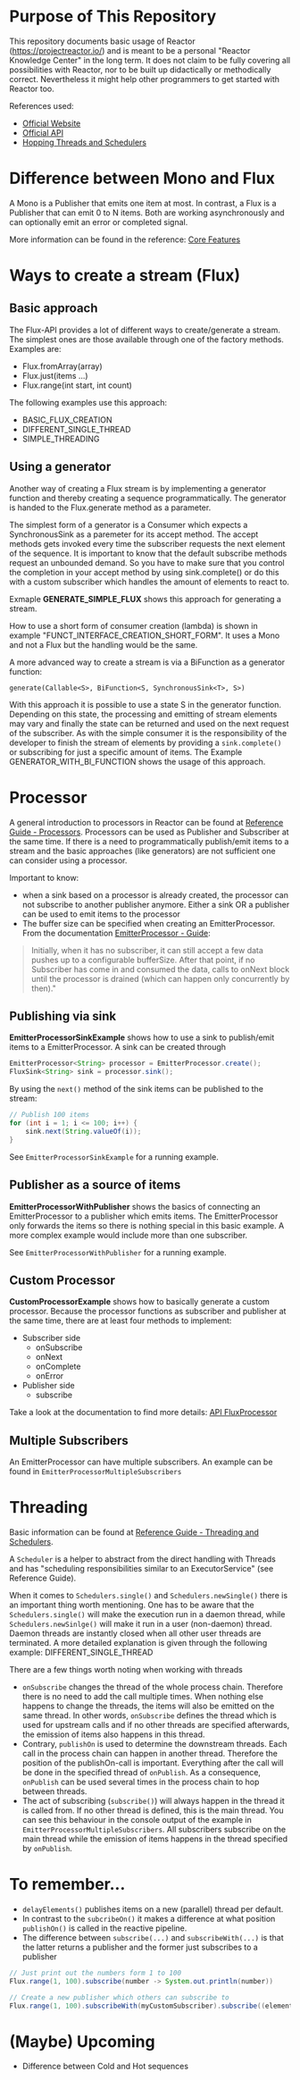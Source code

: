 # Purpose of This Repository
This repository documents basic usage of Reactor (https://projectreactor.io/) and is meant to be a personal "Reactor Knowledge Center" in the long term. It does not claim to be fully covering all possibilities with Reactor, nor to be built up didactically or methodically correct. Nevertheless it might help other programmers to get started with Reactor too. 

References used:
* [Official Website](https://projectreactor.io/)
* [Official API](https://projectreactor.io/docs/core/release/api)
* [Hopping Threads and Schedulers](https://spring.io/blog/2019/12/13/flight-of-the-flux-3-hopping-threads-and-schedulers)

# Difference between Mono and Flux

A Mono is a Publisher that emits one item at most. In contrast, a Flux is a Publisher that can emit 0 to N items. Both are working asynchronously and can optionally emit an error or completed signal.

More information can be found in the reference: 
[Core Features](https://projectreactor.io/docs/core/release/reference/#core-features)

# Ways to create a stream (Flux)

## Basic approach

The Flux-API provides a lot of different ways to create/generate a stream. The simplest ones are those available through one of the factory methods. Examples are:
* Flux.fromArray(array)
* Flux.just(items ...)
* Flux.range(int start, int count)

The following examples use this approach:
* BASIC_FLUX_CREATION
* DIFFERENT_SINGLE_THREAD
* SIMPLE_THREADING

## Using a generator

Another way of creating a Flux stream is by implementing a generator function and thereby creating a sequence programmatically. The generator is handed to the Flux.generate method as a parameter.

The simplest form of a generator is a Consumer which expects a SynchronousSink<T> as a paremeter for its accept method. The accept methods gets invoked every time the subscriber requests the next element of the sequence. It is important to know that the default subscribe methods request an unbounded demand. So you have to make sure that you control the completion in your accept method by using sink.complete() or do this with a custom subscriber which handles the amount of elements to react to.

Exmaple **GENERATE_SIMPLE_FLUX** shows this approach for generating a stream.

How to use a short form of consumer creation (lambda) is shown in example "FUNCT_INTERFACE_CREATION_SHORT_FORM". It uses a Mono and not a Flux but the handling would be the same.

A more advanced way to create a stream is via a BiFunction as a generator function:

`generate(Callable<S>, BiFunction<S, SynchronousSink<T>, S>) `

With this approach it is possible to use a state S in the generator function. Depending on this state, the processing and emitting of stream elements may vary and finally the state can be returned and used on the next request of the subscriber. As with the simple consumer it is the responsibility of the developer to finish the stream of elements by providing a `sink.complete()` or subscribing for just a specific amount of items.
The Example GENERATOR_WITH_BI_FUNCTION shows the usage of this approach.

# Processor
A general introduction to processors in Reactor can be found at [Reference Guide - Processors](https://projectreactor.io/docs/core/release/reference/#processors).
Processors can be used as Publisher and Subscriber at the same time. If there is a need to programmatically publish/emit items to a stream and the basic approaches (like generators) are not sufficient one can consider using a processor. 

Important to know:
* when a sink based on a processor is already created, the processor can not subscribe to another publisher anymore. Either a sink OR a publisher can be used to emit items to the processor
* The buffer size can be specified when creating an EmitterProcessor. From the documentation [EmitterProcessor - Guide](https://projectreactor.io/docs/core/release/reference/#_emitter_processor): 
> Initially, when it has no subscriber, it can still accept a few data pushes up to a configurable bufferSize. After that point, if no Subscriber has come in and consumed the data, calls to onNext block until the processor is drained (which can happen only concurrently by then)."

## Publishing via sink
**EmitterProcessorSinkExample** shows how to use a sink to publish/emit items to a EmitterProcessor. A sink can be created through

```java
EmitterProcessor<String> processor = EmitterProcessor.create();
FluxSink<String> sink = processor.sink();
```
By using the `next()` method of the sink items can be published to the stream:

```java
// Publish 100 items
for (int i = 1; i <= 100; i++) {
    sink.next(String.valueOf(i));
}
```

See ``EmitterProcessorSinkExample`` for a running example.

## Publisher as a source of items

**EmitterProcessorWithPublisher** shows the basics of connecting an EmitterProcessor to a publisher which emits items. The EmitterProcessor only forwards the items so there is nothing special in this basic example. A more complex example would include more than one subscriber.

See ``EmitterProcessorWithPublisher`` for a running example.

## Custom Processor

**CustomProcessorExample** shows how to basically generate a custom processor. Because the processor functions as subscriber and publisher at the same time, there are at least four methods to implement:
* Subscriber side
  * onSubscribe
  * onNext
  * onComplete
  * onError
* Publisher side
  * subscribe
  
Take a look at the documentation to find more details: [API FluxProcessor](https://projectreactor.io/docs/core/snapshot/api/reactor/core/publisher/FluxProcessor.html)

## Multiple Subscribers
An EmitterProcessor can have multiple subscribers. An example can be found in ``EmitterProcessorMultipleSubscribers``

# Threading
Basic information can be found at [Reference Guide - Threading and Schedulers](https://projectreactor.io/docs/core/release/reference/#schedulers). 

A `Scheduler` is a helper to abstract from the direct handling with Threads and has "scheduling responsibilities similar to an ExecutorService" (see Reference Guide).

When it comes to `Schedulers.single()` and `Schedulers.newSingle()` there is an important thing worth mentioning. One has to be aware that the `Schedulers.single()` will make the execution run in a daemon thread, while `Schedulers.newSinlge()` will make it run in a user (non-daemon) thread. Daemon threads are instantly closed when all other user threads are terminated. A more detailed explanation is given through the following example: DIFFERENT_SINGLE_THREAD

There are a few things worth noting when working with threads
* ``onSubscribe`` changes the thread of the whole process chain. Therefore there is no need to add the call multiple times. When nothing else happens to change the threads, the items will also be emitted on the same thread. In other words, ``onSubscribe`` defines the thread which is used for upstream calls and if no other threads are specified afterwards, the emission of items also happens in this thread.
* Contrary, ``publishOn`` is used to determine the downstream threads. Each call in the process chain can happen in another thread. Therefore the position of the publishOn-call is important. Everything after the call will be done in the specified thread of ``onPublish``. As a consequence, ``onPublish`` can be used several times in the process chain to hop between threads.
* The act of subscribing (``subscribe()``) will always happen in the thread it is called from. If no other thread is defined, this is the main thread. You can see this behaviour in the console output of the example in ``EmitterProcessorMultipleSubscribers``. All subscribers subscribe on the main thread while the emission of items happens in the thread specified by ``onPublish``.

# To remember...
* `delayElements()` publishes items on a new (parallel) thread per default. 
* In contrast to the `subcribeOn()` it makes a difference at what position `publishOn()` is called in the reactive pipeline.
* The difference between `subscribe(...)` and  `subscribeWith(...)` is that the latter returns a publisher and the former just subscribes to a publisher

```Java
// Just print out the numbers form 1 to 100
Flux.range(1, 100).subscribe(number -> System.out.println(number))

// Create a new publisher which others can subscribe to
Flux.range(1, 100).subscribeWith(myCustomSubscriber).subscribe((element) -> System.out.println(element));
``` 

# (Maybe) Upcoming
* Difference between Cold and Hot sequences
